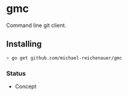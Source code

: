 # gmc
Command line git client.
## Installing

```bash
> go get github.com/michael-reichenauer/gmc
```

### Status
* Concept
